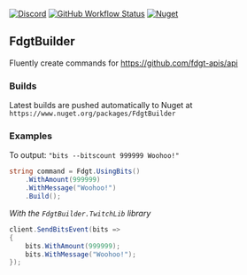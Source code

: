 [![Discord](https://discordapp.com/api/guilds/257698577894080512/widget.png)](https://discord.gg/yd8x2wM) 
[![GitHub Workflow Status](https://img.shields.io/github/actions/workflow/status/Aux/FdgtBuilder/main.yml)](https://github.com/Aux/FdgtBuilder/actions/workflows/main.yml) 
[![Nuget](https://img.shields.io/nuget/v/FdgtBuilder)](https://www.nuget.org/packages/FdgtBuilder) 

## FdgtBuilder

Fluently create commands for https://github.com/fdgt-apis/api

### Builds

Latest builds are pushed automatically to Nuget at `https://www.nuget.org/packages/FdgtBuilder`

### Examples

To output: `"bits --bitscount 999999 Woohoo!"`

```cs
string command = Fdgt.UsingBits()
    .WithAmount(999999)
    .WithMessage("Woohoo!")
    .Build();
```

*With the `FdgtBuilder.TwitchLib` library*

```cs
client.SendBitsEvent(bits =>
{
    bits.WithAmount(999999);
    bits.WithMessage("Woohoo!");
});
```